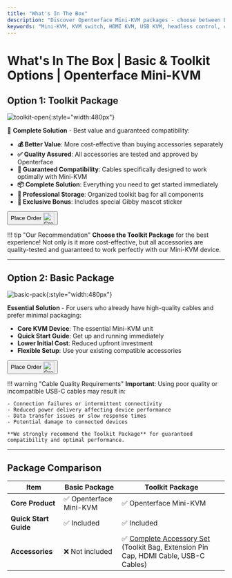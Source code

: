 ```yaml
---
title: "What's In The Box"
description: "Discover Openterface Mini-KVM packages - choose between Basic and Toolkit options. Complete KVM solution with HDMI, USB-C connectivity, and accessories for seamless device management."
keywords: "Mini-KVM, KVM switch, HDMI KVM, USB KVM, headless control, computer peripherals, KVM toolkit, KVM accessories, remote work setup, multi-device control"
---
```


# **What's In The Box** | Basic & Toolkit Options | Openterface Mini-KVM

## Option 1: **Toolkit Package**

![toolkit-open](https://assets.openterface.com/images/product/toolkit-open.webp){:style="width:480px"}

🎯 **Complete Solution** - Best value and guaranteed compatibility:

- **💰 Better Value**: More cost-effective than buying accessories separately
- **✅ Quality Assured**: All accessories are tested and approved by Openterface
- **🔧 Guaranteed Compatibility**: Cables specifically designed to work optimally with Mini-KVM
- **📦 Complete Solution**: Everything you need to get started immediately
- **🎒 Professional Storage**: Organized toolkit bag for all components
- **🎁 Exclusive Bonus**: Includes special Gibby mascot sticker

<button class="md-button" onclick="window.location.href='{{ config.extra.minikvm_purchase_link }}'"> Place Order <img src="https://assets.openterface.com/images/trademark/crowd-supply.svg" alt="Crowd Supply" style="vertical-align: middle; height: 26px;"></button>

!!! tip "Our Recommendation"
    **Choose the Toolkit Package** for the best experience! Not only is it more cost-effective, but all accessories are quality-tested and guaranteed to work perfectly with our Mini-KVM device.

---

## Option 2: **Basic Package**

![basic-pack](https://assets.openterface.com/images/product/basic-with-maunal.webp){:style="width:480px"}

**Essential Solution** - For users who already have high-quality cables and prefer minimal packaging:

- **Core KVM Device**: The essential Mini-KVM unit
- **Quick Start Guide**: Get up and running immediately
- **Lower Initial Cost**: Reduced upfront investment
- **Flexible Setup**: Use your existing compatible accessories

<button class="md-button" onclick="window.location.href='{{ config.extra.minikvm_purchase_link }}'"> Place Order <img src="https://assets.openterface.com/images/trademark/crowd-supply.svg" alt="Crowd Supply" style="vertical-align: middle; height: 26px;"></button>

!!! warning "Cable Quality Requirements"
    **Important**: Using poor quality or incompatible USB-C cables may result in:
    
    - Connection failures or intermittent connectivity
    - Reduced power delivery affecting device performance
    - Data transfer issues or slow response times
    - Potential damage to connected devices
    
    **We strongly recommend the Toolkit Package** for guaranteed compatibility and optimal performance.

---

## Package Comparison

| Item | Basic Package | Toolkit Package |
|------|---------------|-----------------|
| **Core Product** | ✅ Openterface Mini-KVM | ✅ Openterface Mini-KVM |
| **Quick Start Guide** | ✅ Included | ✅ Included |
| **Accessories** | ❌ Not included | ✅ [Complete Accessory Set](/product/accessories/) (Toolkit Bag, Extension Pin Cap, HDMI Cable, USB-C Cables) |
